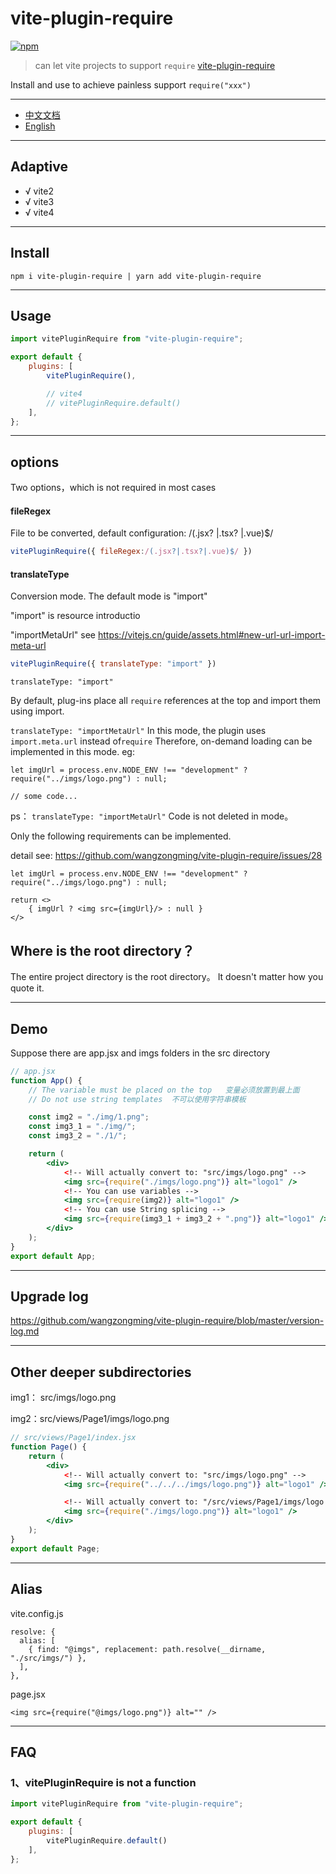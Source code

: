 # vite-plugin-require

[![npm](https://img.shields.io/npm/v/vite-plugin-require.svg)](https://www.npmjs.com/package/vite-plugin-require)

> can let vite projects to support `require` [vite-plugin-require](https://www.npmjs.com/package/vite-plugin-require)

Install and use to achieve painless support `require("xxx")`

---
-  [中文文档](https://github.com/wangzongming/vite-plugin-require/blob/master/readme-zh.md)
-  [English](https://github.com/wangzongming/vite-plugin-require)
---

## Adaptive

- √ vite2
- √ vite3
- √ vite4
---
## Install

```
npm i vite-plugin-require | yarn add vite-plugin-require
```


---
## Usage

```js
import vitePluginRequire from "vite-plugin-require";

export default {
	plugins: [
		vitePluginRequire(),

        // vite4
        // vitePluginRequire.default()
	],
};
```
---
## options

Two options，which is not required in most cases

#### fileRegex

File to be converted, default configuration: /(.jsx? |.tsx? |.vue)$/

``` js
vitePluginRequire({ fileRegex:/(.jsx?|.tsx?|.vue)$/ })
```


#### translateType

Conversion mode. The default mode is "import"


"import" is resource introductio

"importMetaUrl" see https://vitejs.cn/guide/assets.html#new-url-url-import-meta-url 

``` js
vitePluginRequire({ translateType: "import" })
``` 


`translateType: "import"`

By default, plug-ins place all `require` references at the top and import them using import.


`translateType: "importMetaUrl"` 
In this mode, the plugin uses ` import.meta.url ` instead of`require` 
Therefore, on-demand loading can be implemented in this mode. eg:
```
let imgUrl = process.env.NODE_ENV !== "development" ? require("../imgs/logo.png") : null;

// some code...
```

ps： `translateType: "importMetaUrl"` Code is not deleted in mode。

Only the following requirements can be implemented.

detail see: https://github.com/wangzongming/vite-plugin-require/issues/28
```
let imgUrl = process.env.NODE_ENV !== "development" ? require("../imgs/logo.png") : null;

return <>
    { imgUrl ? <img src={imgUrl}/> : null }
</>

```


## Where is the root directory？

The entire project directory is the root directory。
It doesn't matter how you quote it.

---
## Demo

Suppose there are app.jsx and imgs folders in the src directory

```jsx
// app.jsx
function App() {
    // The variable must be placed on the top   变量必须放置到最上面
    // Do not use string templates  不可以使用字符串模板

    const img2 = "./img/1.png";
    const img3_1 = "./img/";
    const img3_2 = "./1/";

    return (
        <div>
            <!-- Will actually convert to: "src/imgs/logo.png" -->
            <img src={require("./imgs/logo.png")} alt="logo1" />
            <!-- You can use variables -->
            <img src={require(img2)} alt="logo1" />
            <!-- You can use String splicing -->
            <img src={require(img3_1 + img3_2 + ".png")} alt="logo1" />
        </div>
    );
}
export default App;
```
---
## Upgrade log

https://github.com/wangzongming/vite-plugin-require/blob/master/version-log.md

---
## Other deeper subdirectories
img1： src/imgs/logo.png

img2：src/views/Page1/imgs/logo.png
 

```jsx
// src/views/Page1/index.jsx
function Page() {
    return (
        <div>
            <!-- Will actually convert to: "src/imgs/logo.png" -->
            <img src={require("../../../imgs/logo.png")} alt="logo1" />

            <!-- Will actually convert to: "/src/views/Page1/imgs/logo.png" -->
			<img src={require("./imgs/logo.png")} alt="logo1" />
        </div>
    );
}
export default Page;
```
---
  
## Alias

vite.config.js

```
resolve: {
  alias: [
    { find: "@imgs", replacement: path.resolve(__dirname, "./src/imgs/") },
  ],
},
```

page.jsx

```
<img src={require("@imgs/logo.png")} alt="" />
```
---
## FAQ

### 1、vitePluginRequire is not a function

```js
import vitePluginRequire from "vite-plugin-require";

export default {
	plugins: [  
        vitePluginRequire.default()
	],
};
```
